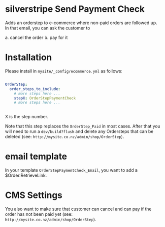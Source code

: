 # silverstripe Send Payment Check
Adds an orderstep to e-commerce where non-paid orders are followed up.  In that email, you can ask the customer to 

a. cancel the order
b. pay for it

# Installation

Please install in `mysite/_config/ecommerce.yml` as follows:

```yml

OrderStep:
  order_steps_to_include:
    # more steps here ...
    stepX: OrderStepPaymentCheck
    # more steps here ...
    
```
X is the step number.

Note that this step replaces the `OrderStep_Paid` in most cases.  After that you will need to run a `dev/build?flush` and delete any Ordersteps that can be deleted (see: `http://mysite.co.nz/admin/shop/OrderStep`). 


# email template

In your template `OrderStepPaymentCheck_Email`, you want to add a $Order.RetrieveLink.  

# CMS Settings

You also want to make sure that customer can cancel and can pay if the order has not been paid yet (see: `http://mysite.co.nz/admin/shop/OrderStep`). 


